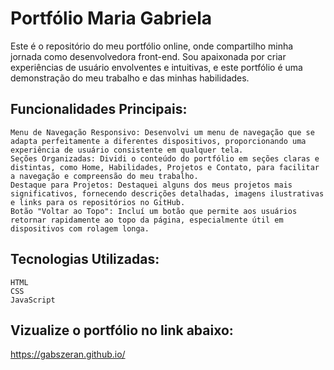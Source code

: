 # Portfólio Maria Gabriela

Este é o repositório do meu portfólio online, onde compartilho minha jornada como desenvolvedora front-end. Sou apaixonada por criar experiências de usuário envolventes e intuitivas, e este portfólio é uma demonstração do meu trabalho e das minhas habilidades.

## Funcionalidades Principais:

    Menu de Navegação Responsivo: Desenvolvi um menu de navegação que se adapta perfeitamente a diferentes dispositivos, proporcionando uma experiência de usuário consistente em qualquer tela.
    Seções Organizadas: Dividi o conteúdo do portfólio em seções claras e distintas, como Home, Habilidades, Projetos e Contato, para facilitar a navegação e compreensão do meu trabalho.
    Destaque para Projetos: Destaquei alguns dos meus projetos mais significativos, fornecendo descrições detalhadas, imagens ilustrativas e links para os repositórios no GitHub.
    Botão "Voltar ao Topo": Incluí um botão que permite aos usuários retornar rapidamente ao topo da página, especialmente útil em dispositivos com rolagem longa.

## Tecnologias Utilizadas:

    HTML
    CSS
    JavaScript

## Vizualize o portfólio no link abaixo:

https://gabszeran.github.io/
